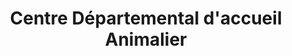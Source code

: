 ---
title: "Centre Départemental d'accueil Animalier"
url: /fleury-merogis/centre-departemental-daccueil-animalier/
shop: Tiere
---